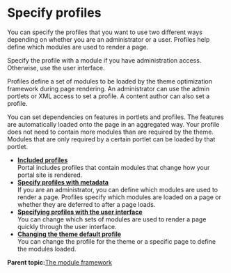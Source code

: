 # Specify profiles

You can specify the profiles that you want to use two different ways depending on whether you are an administrator or a user. Profiles help define which modules are used to render a page.

Specify the profile with a module if you have administration access. Otherwise, use the user interface.

Profiles define a set of modules to be loaded by the theme optimization framework during page rendering. An administrator can use the admin portlets or XML access to set a profile. A content author can also set a profile.

You can set dependencies on features in portlets and profiles. The features are automatically loaded onto the page in an aggregated way. Your profile does not need to contain more modules than are required by the theme. Modules that are only required by a certain portlet can be loaded by that portlet.

-   **[Included profiles](../dev-theme/themeopt_mod_oob_profile.md)**  
Portal includes profiles that contain modules that change how your portal site is rendered.
-   **[Specify profiles with metadata](../dev-theme/themeopt_define_module.md)**  
If you are an administrator, you can define which modules are used to render a page. Profiles specify which modules are loaded on a page or whether they are deferred to after a page loads.
-   **[Specifying profiles with the user interface](../dev-theme/themeopt_define_mod_ui.md)**  
You can change which sets of modules are used to render a page quickly through the user interface.
-   **[Changing the theme default profile](../dev-theme/themeopt_cust_changepro_default.md)**  
You can change the profile for the theme or a specific page to define the modules loaded.

**Parent topic:**[The module framework](../dev-theme/themeopt_module.md)

